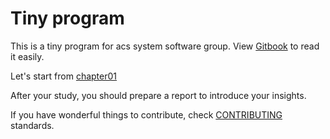 # Tiny program

This is a tiny program for acs system software group. View [Gitbook](https://bluespace.gitbook.io/tiny_program/) to read it easily.

Let's start from [chapter01](./chapter01/README.md)

After your study, you should prepare a report to introduce your insights.

If you have wonderful things to contribute, check [CONTRIBUTING](https://github.com/ACSInfoHighway/tiny-program/blob/main/CONTRIBUTING.md) standards.
